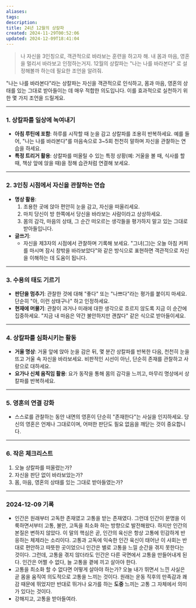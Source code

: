 ```yaml
---
aliases: 
tags: 
description:
title: 24년 12월의 상칼파
created: 2024-11-29T00:52:06
updated: 2024-12-09T18:41:04
---
```


> 나 자신을 3인칭으로, 객관적으로 바라보는 훈련을 하고자 해. 내 몸과 마음, 영혼을 멀리서 바라보고 인정하는거지. 12월의 상칼파는 "나는 나를 바라본다" 로 설정해볼까 하는데 필요한 조언을 알려줘.

"나는 나를 바라본다"라는 상칼파는 자신을 객관적으로 인식하고, 몸과 마음, 영혼의 상태를 있는 그대로 받아들이는 데 매우 적합한 의도입니다. 이를 효과적으로 실천하기 위한 몇 가지 조언을 드릴게요.

---

### 1. **상칼파를 일상에 녹여내기**

   - **아침 루틴에 포함**: 하루를 시작할 때 눈을 감고 상칼파를 조용히 반복하세요. 예를 들어, "나는 나를 바라본다"를 마음속으로 3~5회 천천히 말하며 자신을 관찰하는 연습을 하세요.
   - **특정 트리거 활용**: 상칼파를 떠올릴 수 있는 특정 상황(예: 거울을 볼 때, 식사를 할 때, 책상 앞에 앉을 때)을 정해 습관처럼 연결해 보세요.

---

### 2. **3인칭 시점에서 자신을 관찰하는 연습**

   - **명상 활용**:
     1. 조용한 곳에 앉아 편안히 눈을 감고, 자신을 떠올리세요.
     2. 마치 당신이 방 한쪽에서 당신을 바라보는 사람이라고 상상하세요.
     3. 몸의 감각, 마음의 상태, 그 순간 떠오르는 생각들을 평가하지 말고 있는 그대로 받아들입니다.
   - **글쓰기**:
     - 자신을 제3자의 시점에서 관찰하며 기록해 보세요. "그녀(그)는 오늘 아침 커피를 마시며 잠시 창밖을 바라보았다"와 같은 방식으로 표현하면 객관적으로 자신을 이해하는 데 도움이 됩니다.

---

### 3. **수용의 태도 기르기**

   - **판단을 멈추기**: 관찰한 것에 대해 "좋다" 또는 "나쁘다"라는 평가를 붙이지 마세요. 단순히 "아, 이런 상태구나" 하고 인정하세요.
   - **현재에 머물기**: 관찰이 과거나 미래에 대한 생각으로 흐르지 않도록 지금 이 순간에 집중하세요. "지금 내 마음은 약간 불안하지만 괜찮다" 같은 식으로 받아들이세요.

---

### 4. **상칼파를 심화시키는 활동**

   - **거울 명상**: 거울 앞에 앉아 눈을 감은 뒤, 몇 분간 상칼파를 반복한 다음, 천천히 눈을 뜨고 거울 속 자신을 바라보세요. 비판적인 시선이 아닌, 단순히 존재를 관찰하고 사랑으로 대하세요.
   - **요가나 신체 움직임 활용**: 요가 동작을 통해 몸의 감각을 느끼고, 마무리 명상에서 상칼파를 반복하세요.

---

### 5. **영혼의 연결 강화**

   - 스스로를 관찰하는 동안 내면의 영혼이 단순히 "존재한다"는 사실을 인지하세요. 당신의 영혼은 언제나 그대로이며, 어떠한 판단도 필요 없음을 깨닫는 것이 중요합니다.

---

### 6. **작은 체크리스트**

   1. 오늘 상칼파를 떠올렸는가?
   2. 자신을 판단 없이 바라보았는가?
   3. 몸, 마음, 영혼의 상태를 있는 그대로 받아들였는가?

---

### 2024-12-09 기록

- 인간은 원래부터 고독한 존재였고 고통을 받는 존재였다. 그런데 인간이 문명을 이룩하면서부터 고통, 불안, 고독을 최소화 하는 방향으로 발전해왔다. 하지만 인간의 본질은 변하지 않았다. 이 말의 핵심은 곧, 인간의 육신은 항상 고통에 민감하게 반응하는 체제라는 소리이다. 고통과 고독에 익숙한 인간 육신이 태어난 이 사회는 반대로 편안하고 따뜻한 곳이었으니 인간은 별로 고통을 느낄 순간을 겪지 못한다는 것이다. 그런데, 고통을 겪지 않더라도 인간은 다른 국면에서 고통을 만들어내게 된다. 인간은 어쩔 수 없다, 늘 고통을 곁에 끼고 살아야 한다.
- 고통을 최소화 할 수 없다면 어떻게 살아야 하는가? 오늘 내가 뛰면서 느낀 사실은 곧 몸을 움직여 의도적으로 고통을 느끼는 것이다. 원래는 운동 직후의 만족감과 쾌감 때문에 뛰었지만 반대로 뛰거나 요가를 하는 **도중** 느끼는 고통 그 자체에서 의미가 있다는 것이다.
- 강해지고, 고통을 받아들여라.
